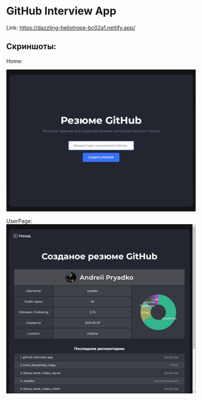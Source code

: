 # GitHub Interview App

Link: https://dazzling-heliotrope-bc02a1.netlify.app/

## Скриншоты:

Home:

![Image alt](https://github.com/anpdko/github-interview-app/blob/main/src/assets/screen/screen1.jpg)

UserPage:
![Image alt](https://github.com/anpdko/github-interview-app/blob/main/src/assets/screen/screen2.jpg)